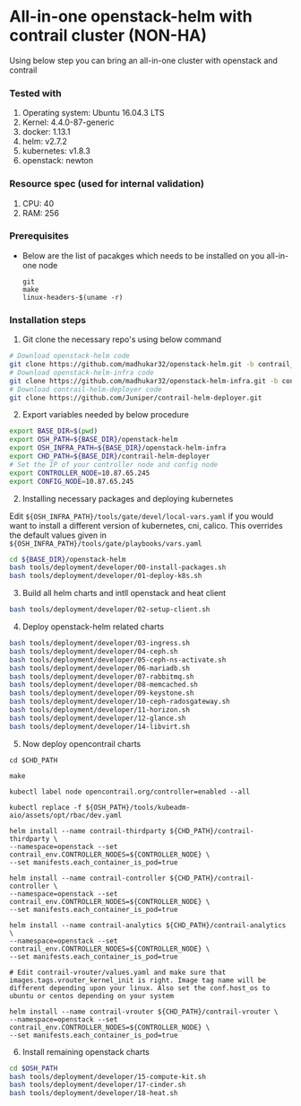 # All-in-one openstack-helm with contrail cluster (NON-HA)

Using below step you can bring an all-in-one cluster with openstack and contrail

### Tested with

1. Operating system: Ubuntu 16.04.3 LTS
2. Kernel: 4.4.0-87-generic
3. docker: 1.13.1
4. helm: v2.7.2
5. kubernetes: v1.8.3
6. openstack: newton

### Resource spec (used for internal validation)

1. CPU: 40
2. RAM: 256

### Prerequisites

* Below are the list of pacakges which needs to be installed on you all-in-one node
  ```notes
  git
  make
  linux-headers-$(uname -r)
  ```

### Installation steps

1. Git clone the necessary repo's using below command
  ```bash
  # Download openstack-helm code
  git clone https://github.com/madhukar32/openstack-helm.git -b contrail_5_0
  # Download openstack-helm-infra code
  git clone https://github.com/madhukar32/openstack-helm-infra.git -b contrail_5_0
  # Download contrail-helm-deployer code
  git clone https://github.com/Juniper/contrail-helm-deployer.git
  ```

2. Export variables needed by below procedure

  ```bash
  export BASE_DIR=$(pwd)
  export OSH_PATH=${BASE_DIR}/openstack-helm
  export OSH_INFRA_PATH=${BASE_DIR}/openstack-helm-infra
  export CHD_PATH=${BASE_DIR}/contrail-helm-deployer
  # Set the IP of your controller node and config node
  export CONTROLLER_NODE=10.87.65.245
  export CONFIG_NODE=10.87.65.245
  ```

2. Installing necessary packages and deploying kubernetes

  Edit `${OSH_INFRA_PATH}/tools/gate/devel/local-vars.yaml` if you would want to install a different version of kubernetes, cni, calico. This overrides the default values given in `${OSH_INFRA_PATH}/tools/gate/playbooks/vars.yaml`

  ```bash
  cd ${BASE_DIR}/openstack-helm
  bash tools/deployment/developer/00-install-packages.sh
  bash tools/deployment/developer/01-deploy-k8s.sh
  ```

3. Build all helm charts and intll openstack and heat client

  ```bash
  bash tools/deployment/developer/02-setup-client.sh
  ```

4. Deploy openstack-helm related charts

  ```bash
  bash tools/deployment/developer/03-ingress.sh
  bash tools/deployment/developer/04-ceph.sh
  bash tools/deployment/developer/05-ceph-ns-activate.sh
  bash tools/deployment/developer/06-mariadb.sh
  bash tools/deployment/developer/07-rabbitmq.sh
  bash tools/deployment/developer/08-memcached.sh
  bash tools/deployment/developer/09-keystone.sh
  bash tools/deployment/developer/10-ceph-radosgateway.sh
  bash tools/deployment/developer/11-horizon.sh
  bash tools/deployment/developer/12-glance.sh
  bash tools/deployment/developer/14-libvirt.sh
  ```

5. Now deploy opencontrail charts

  ```
  cd $CHD_PATH

  make

  kubectl label node opencontrail.org/controller=enabled --all

  kubectl replace -f ${OSH_PATH}/tools/kubeadm-aio/assets/opt/rbac/dev.yaml

  helm install --name contrail-thirdparty ${CHD_PATH}/contrail-thirdparty \
  --namespace=openstack --set contrail_env.CONTROLLER_NODES=${CONTROLLER_NODE} \
  --set manifests.each_container_is_pod=true

  helm install --name contrail-controller ${CHD_PATH}/contrail-controller \
  --namespace=openstack --set contrail_env.CONTROLLER_NODES=${CONTROLLER_NODE} \
  --set manifests.each_container_is_pod=true

  helm install --name contrail-analytics ${CHD_PATH}/contrail-analytics \
  --namespace=openstack --set contrail_env.CONTROLLER_NODES=${CONTROLLER_NODE} \
  --set manifests.each_container_is_pod=true

  # Edit contrail-vrouter/values.yaml and make sure that images.tags.vrouter_kernel_init is right. Image tag name will be different depending upon your linux. Also set the conf.host_os to ubuntu or centos depending on your system

  helm install --name contrail-vrouter ${CHD_PATH}/contrail-vrouter \
  --namespace=openstack --set contrail_env.CONTROLLER_NODES=${CONTROLLER_NODE} \
  --set manifests.each_container_is_pod=true

  ```

6. Install remaining openstack charts

  ```bash
  cd $OSH_PATH
  bash tools/deployment/developer/15-compute-kit.sh
  bash tools/deployment/developer/17-cinder.sh
  bash tools/deployment/developer/18-heat.sh
  ```
